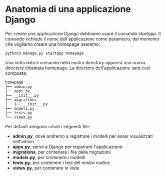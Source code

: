 # Anatomia di una applicazione Django

Per creare una applicazione Django dobbiamo usare il comando *startapp*. Il comando richiede il nome
dell'applicazione come parametro, dal momento che vogliamo creare una homepage useremo:

```shell
python3 manage.py startapp homepage
```

Una volta dato il comando nella nostra directory apparirà una nuova directory chiamata homepage.
La directory dell'applicazione sarà così composta:

```shell
homepage
├── admin.py
├── apps.py
├── __init__.py
├── migrations
│   ├── __init__.py
├── models.py
├── tests.py
└── views.py
```

Per default vengono creati i seguenti file:

- **admin.py**, dove andremo a registrare i modelli per esser visualizzati nell'admin
- **apps.py**, serve a Django per registrare l'applicazione
- **migrations**, per contenere i file delle migrazioni
- **models.py**, per contenere i modelli
- **tests.py**, per contenere i test del nostro codice
- **views.py**, per contenere le viste
